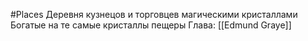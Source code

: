 #Places
Деревня кузнецов и торговцев магическими кристаллами
Богатые на те самые кристаллы пещеры
Глава: [[Edmund Graye]]